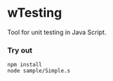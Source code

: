 # wTesting

Tool for unit testing in Java Script.

### Try out

```
npm install
node sample/Simple.s
```









